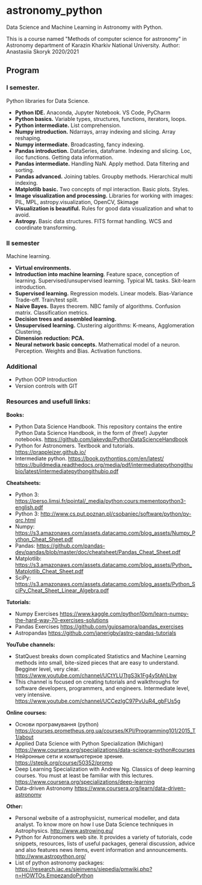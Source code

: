 ﻿# astronomy_python
Data Science and Machine Learning in Astronomy with Python.  

This is a course named "Methods of computer science for astronomy" in Astronomy department of Karazin Kharkiv National University. 
Author: Anastasiia Skoryk
2020/2021 

## Program

### I semester. 
Python libraries for Data Science. 
- **Python IDE.** Anaconda, Jupyter Notebook. VS Code, PyCharm
- **Python basics.** Variable types, structures, functions, iterators, loops. 
- **Python intermediate.** List comprehension. 
- **Numpy introduction.** Ndarrays, array indexing and slicing. Array reshaping. 
- **Numpy intermediate.** Broadcasting, fancy indexing.
- **Pandas introduction.** DataSeries, dataframe. Indexing and slicing. Loc, iloc functions. Getting data information.
- **Pandas intermediate.** Handling NaN. Apply method. Data filtering and sorting. 
- **Pandas advanced.** Joining tables. Groupby methods. Hierarchical multi indexing. 
- **Matplotlib basic.** Two concepts of mpl interaction. Basic plots. Styles.  
- **Image visualization and processing.** Libraries for working with images: PIL, MPL, astropy.visualization, OpenCV, Skimage 
- **Visualization is beautiful.** Rules for good data visualization and what to avoid.
- **Astropy.** Basic data structures. FITS format handling. WCS and coordinate transforming. 


### II semester
Machine learning. 
- **Virtual environments.**
- **Introduction into machine learning**. Feature space, conception of learning. Supervised/unsupervised learning. Typical ML tasks. Skit-learn introduction. 
- **Supervised learning.** Regression models. Linear models. Bias-Variance Trade-off. Train/test split. 
- **Naive Bayes.** Bayes theorem. NBC family of algorithms. Confusion matrix. Classification metrics.
- **Decision trees and assembled learning.** 
- **Unsupervised learning.** Clustering algorithms: K-means, Agglomeration Clustering. 
- **Dimension reduction: PCA.**
- **Neural network basic concepts.** Mathematical model of a neuron. Perception. Weights and Bias. Activation functions.


### Additional
- Python OOP Introduction
- Version controls with GIT


### Resources and usefull links: 
**Books:** 
- Python Data Science Handbook. This repository contains the entire Python Data Science Handbook, in the form of (free!) Jupyter notebooks. https://github.com/jakevdp/PythonDataScienceHandbook 
- Python for Astronomers. Textbook and tutorials. https://prappleizer.github.io/ 
- Intermediate python. https://book.pythontips.com/en/latest/ https://buildmedia.readthedocs.org/media/pdf/intermediatepythongithubio/latest/intermediatepythongithubio.pdf

**Cheatsheets:** 
- Python 3: https://perso.limsi.fr/pointal/_media/python:cours:mementopython3-english.pdf
- Python 3: http://www.cs.put.poznan.pl/csobaniec/software/python/py-qrc.html 
- Numpy: https://s3.amazonaws.com/assets.datacamp.com/blog_assets/Numpy_Python_Cheat_Sheet.pdf
- Pandas: https://github.com/pandas-dev/pandas/blob/master/doc/cheatsheet/Pandas_Cheat_Sheet.pdf
- Matplotlib: https://s3.amazonaws.com/assets.datacamp.com/blog_assets/Python_Matplotlib_Cheat_Sheet.pdf
- SciPy: https://s3.amazonaws.com/assets.datacamp.com/blog_assets/Python_SciPy_Cheat_Sheet_Linear_Algebra.pdf

**Tutorials:**
- Numpy Exercises https://www.kaggle.com/python10pm/learn-numpy-the-hard-way-70-exercises-solutions
- Pandas Exercises https://github.com/guipsamora/pandas_exercises 
- Astropandas https://github.com/janerigby/astro-pandas-tutorials 

**YouTube channels:**
- StatQuest breaks down complicated Statistics and Machine Learning methods into small, bite-sized pieces that are easy to understand. Begginer level, very clear. https://www.youtube.com/channel/UCtYLUTtgS3k1Fg4y5tAhLbw
- This channel is focused on creating tutorials and walkthroughs for software developers, programmers, and engineers. Intermediate level, very intensive. https://www.youtube.com/channel/UCCezIgC97PvUuR4_gbFUs5g

**Online courses:** 
- Основи програмування (python) https://courses.prometheus.org.ua/courses/KPI/Programming101/2015_T1/about 
- Applied Data Science with Python Specialization (Michigan) https://www.coursera.org/specializations/data-science-python#courses 
- Нейронные сети и компьютерное зрение. https://stepik.org/course/50352/promo 
- Deep Learning Specialization with Andrew Ng. Classics of deep learning courses. You must at least be familiar with this lectures.  https://www.coursera.org/specializations/deep-learning 
- Data-driven Astronomy https://www.coursera.org/learn/data-driven-astronomy 

**Other:**
- Personal website of a astrophysicist, numerical modeller, and data analyst. To know more on how I use Data Science techniques in Astrophysics. 
http://www.astrowing.eu/ 
- Python for Astronomers web site. It provides a variety of tutorials, code snippets, resources, lists of useful packages, general discussion, advice and also features news items, event information and announcements. http://www.astropython.org/
- List of python astronomy packages: https://research.iac.es/sieinvens/siepedia/pmwiki.php?n=HOWTOs.EmpezandoPython
